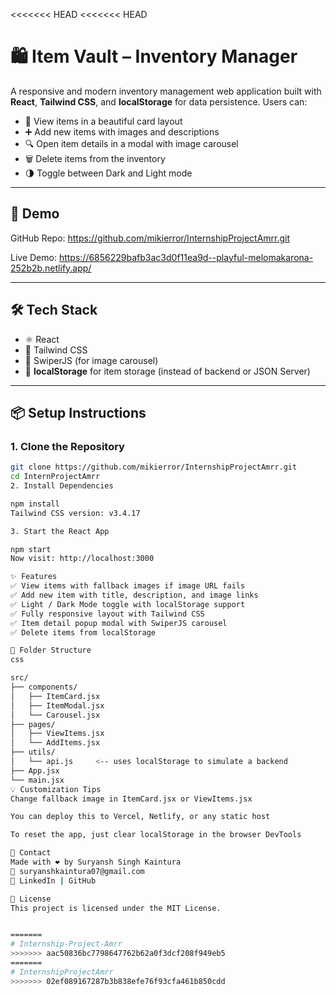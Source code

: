 <<<<<<< HEAD
<<<<<<< HEAD
# 🛍️ Item Vault – Inventory Manager

A responsive and modern inventory management web application built with **React**, **Tailwind CSS**, and **localStorage** for data persistence. Users can:

- 🧾 View items in a beautiful card layout  
- ➕ Add new items with images and descriptions  
- 🔍 Open item details in a modal with image carousel  
- 🗑️ Delete items from the inventory  
- 🌗 Toggle between Dark and Light mode  

---

## 🚀 Demo

GitHub Repo: https://github.com/mikierror/InternshipProjectAmrr.git

Live Demo: https://6856229bafb3ac3d0f11ea9d--playful-melomakarona-252b2b.netlify.app/

---

## 🛠️ Tech Stack

- ⚛️ React
- 💨 Tailwind CSS
- 📸 SwiperJS (for image carousel)
- 💾 **localStorage** for item storage (instead of backend or JSON Server)

---

## 📦 Setup Instructions

### 1. Clone the Repository

```bash
git clone https://github.com/mikierror/InternshipProjectAmrr.git
cd InternProjectAmrr
2. Install Dependencies

npm install
Tailwind CSS version: v3.4.17

3. Start the React App

npm start
Now visit: http://localhost:3000

✨ Features
✅ View items with fallback images if image URL fails
✅ Add new item with title, description, and image links
✅ Light / Dark Mode toggle with localStorage support
✅ Fully responsive layout with Tailwind CSS
✅ Item detail popup modal with SwiperJS carousel
✅ Delete items from localStorage

📁 Folder Structure
css

src/
├── components/
│   ├── ItemCard.jsx
│   ├── ItemModal.jsx
│   └── Carousel.jsx
├── pages/
│   ├── ViewItems.jsx
│   └── AddItems.jsx
├── utils/
│   └── api.js     <-- uses localStorage to simulate a backend
├── App.jsx
└── main.jsx
💡 Customization Tips
Change fallback image in ItemCard.jsx or ViewItems.jsx

You can deploy this to Vercel, Netlify, or any static host

To reset the app, just clear localStorage in the browser DevTools

📮 Contact
Made with ❤️ by Suryansh Singh Kaintura
📧 suryanshkaintura07@gmail.com
🔗 LinkedIn | GitHub

📜 License
This project is licensed under the MIT License.


=======
# Internship-Project-Amrr
>>>>>>> aac50836bc7798647762b62a0f3dcf208f949eb5
=======
# InternshipProjectAmrr
>>>>>>> 02ef089167287b3b838efe76f93cfa461b850cdd
